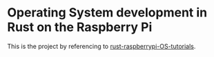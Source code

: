 # Operating System development in Rust on the Raspberry Pi
This is the project by referencing to [rust-raspberrypi-OS-tutorials].

[rust-raspberrypi-OS-tutorials]: https://github.com/rust-embedded/rust-raspberrypi-OS-tutorials
